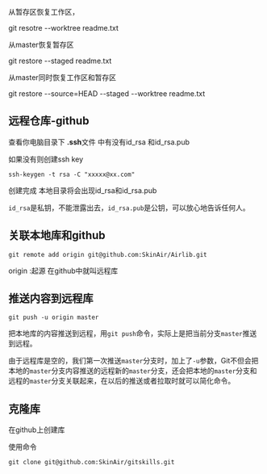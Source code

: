 从暂存区恢复工作区，

git resotre --worktree readme.txt

从master恢复暂存区 

git restore --staged readme.txt

从master同时恢复工作区和暂存区

git restore --source=HEAD --staged --worktree readme.txt









## 远程仓库-github

查看你电脑目录下 **.ssh**文件 中有没有id_rsa 和id_rsa.pub

如果没有则创建ssh key

```
ssh-keygen -t rsa -C "xxxxx@xx.com"
```

创建完成 本地目录将会出现id_rsa和id_rsa.pub

`id_rsa`是私钥，不能泄露出去，`id_rsa.pub`是公钥，可以放心地告诉任何人。



## 关联本地库和github

```
git remote add origin git@github.com:SkinAir/Airlib.git
```

origin :起源  在github中就叫远程库





## 推送内容到远程库

```
git push -u origin master
```

把本地库的内容推送到远程，用`git push`命令，实际上是把当前分支`master`推送到远程。

由于远程库是空的，我们第一次推送`master`分支时，加上了`-u`参数，Git不但会把本地的`master`分支内容推送的远程新的`master`分支，还会把本地的`master`分支和远程的`master`分支关联起来，在以后的推送或者拉取时就可以简化命令。



## 克隆库

在github上创建库

使用命令

```
git clone git@github.com:SkinAir/gitskills.git
```

